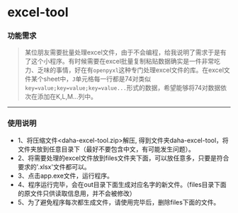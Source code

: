 # excel-tool

### 功能需求
> 某位朋友需要批量处理excel文件，由于不会编程，给我说明了需求于是有了这个小程序。有时候需要在excel批量复制粘贴数据确实是一件非常吃力、乏味的事情，好在有`openpyxl`这种专门处理excel文件的库。在excel文件某个sheet中，`J`单元格每一行都是74对类似`key=value;key=value;key=value...`形式的数据，希望能够将74对数据依次在添加在K,L,M...列中。

------

### 使用说明

* 1、将压缩文件<daha-excel-tool.zip>解压, 得到文件夹daha-excel-tool，将文件夹放到任意目录下（最好不要包含中文，有可能发生问题）。
* 2、将需要处理的excel文件放到files文件夹下面，可以放任意多，只要是符合要求的'.xlsx'文件都可以。
* 3、点击app.exe文件，运行程序。
* 4、程序运行完毕，会在out目录下面生成对应名字的新文件。（files目录下面的原文件只供读取信息用，并不会被修改）
* 5、为了避免程序每次都生成文件，请使用完毕后，删除files下面的文件。